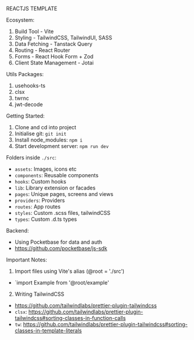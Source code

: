 REACTJS TEMPLATE

Ecosystem:

1. Build Tool - Vite
2. Styling - TailwindCSS, TailwindUI, SASS
3. Data Fetching - Tanstack Query
4. Routing - React Router
5. Forms - React Hook Form + Zod
6. Client State Management - Jotai

Utils Packages:

1. usehooks-ts
2. clsx
3. twrnc
4. jwt-decode

Getting Started:

1. Clone and cd into project
2. Initialise git: `git init`
3. Install node_modules: `npm i`
4. Start development server: `npm run dev`

Folders inside `./src`:

- `assets`: Images, icons etc
- `components`: Reusable components
- `hooks`: Custom hooks
- `lib`: Library extension or facades
- `pages`: Unique pages, screens and views
- `providers`: Providers
- `routes`: App routes
- `styles`: Custom .scss files, tailwindCSS
- `types`: Custom .d.ts types

Backend:

- Using Pocketbase for data and auth
- https://github.com/pocketbase/js-sdk

Important Notes:

1. Import files using Vite's alias (@root = './src')

- `import Example from '@root/example'

2. Writing TailwindCSS

- https://github.com/tailwindlabs/prettier-plugin-tailwindcss
- `clsx`: https://github.com/tailwindlabs/prettier-plugin-tailwindcss#sorting-classes-in-function-calls
- `tw`: https://github.com/tailwindlabs/prettier-plugin-tailwindcss#sorting-classes-in-template-literals
